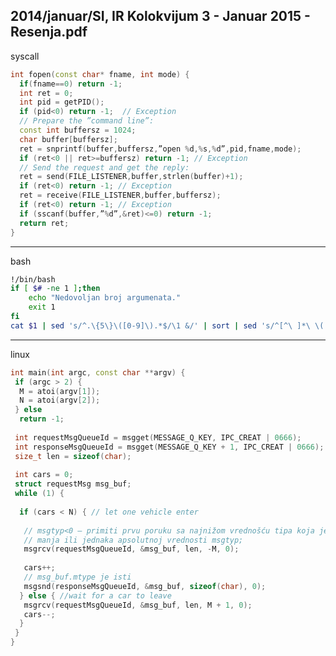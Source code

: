 2014/januar/SI, IR Kolokvijum 3 - Januar 2015 - Resenja.pdf
--------------------------------------------------------------------------------
syscall
```cpp
int fopen(const char* fname, int mode) { 
  if(fname==0) return -1; 
  int ret = 0; 
  int pid = getPID(); 
  if (pid<0) return -1;  // Exception 
  // Prepare the ”command line”: 
  const int buffersz = 1024; 
  char buffer[buffersz]; 
  ret = snprintf(buffer,buffersz,”open %d,%s,%d”,pid,fname,mode); 
  if (ret<0 || ret>=buffersz) return -1; // Exception 
  // Send the request and get the reply: 
  ret = send(FILE_LISTENER,buffer,strlen(buffer)+1); 
  if (ret<0) return -1; // Exception 
  ret = receive(FILE_LISTENER,buffer,buffersz); 
  if (ret<0) return -1; // Exception 
  if (sscanf(buffer,”%d”,&ret)<=0) return -1; 
  return ret; 
}
```

--------------------------------------------------------------------------------
bash
```bash
!/bin/bash 
if [ $# -ne 1 ];then 
    echo "Nedovoljan broj argumenata." 
    exit 1 
fi 
cat $1 | sed 's/^.\{5\}\([0-9]\).*$/\1 &/' | sort | sed 's/^[^\ ]*\ \(.*\)$/\1/'
```

--------------------------------------------------------------------------------
linux
```cpp
int main(int argc, const char **argv) { 
 if (argc > 2) { 
  M = atoi(argv[1]); 
  N = atoi(argv[2]); 
 } else 
  return -1; 
 
 int requestMsgQueueId = msgget(MESSAGE_Q_KEY, IPC_CREAT | 0666); 
 int responseMsgQueueId = msgget(MESSAGE_Q_KEY + 1, IPC_CREAT | 0666); 
 size_t len = sizeof(char); 
 
 int cars = 0; 
 struct requestMsg msg_buf; 
 while (1) { 
 
  if (cars < N) { // let one vehicle enter 
 
   // msgtyp<0 – primiti prvu poruku sa najnižom vrednošću tipa koja je  
   // manja ili jednaka apsolutnoj vrednosti msgtyp; 
   msgrcv(requestMsgQueueId, &msg_buf, len, -M, 0); 
 
   cars++; 
   // msg_buf.mtype je isti 
   msgsnd(responseMsgQueueId, &msg_buf, sizeof(char), 0);  
  } else { //wait for a car to leave 
   msgrcv(requestMsgQueueId, &msg_buf, len, M + 1, 0); 
   cars--; 
  } 
 } 
} 
```
